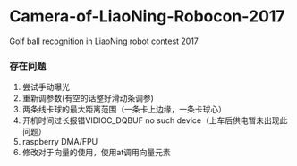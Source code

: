 # Camera-of-LiaoNing-Robocon-2017
Golf ball recognition in LiaoNing robot contest 2017



### 存在问题

1. 尝试手动曝光
2. 重新调参数(有空的话整好滑动条调参)
3. 两条线卡球的最大距离范围（一条卡上边缘，一条卡球心）
4. 开机时间过长报错VIDIOC_DQBUF no such device（上车后供电暂未出现此问题）
5. raspberry DMA/FPU
6. 修改对于向量的使用，使用at调用向量元素

